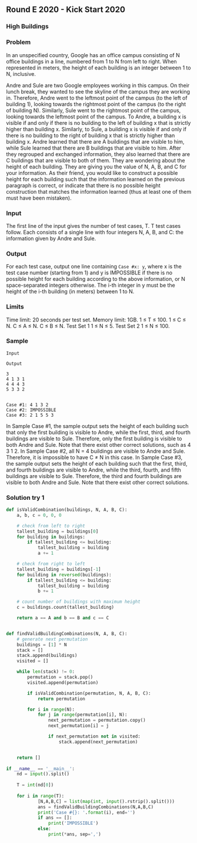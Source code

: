## Round E 2020 - Kick Start 2020

### High Buildings
### Problem
In an unspecified country, Google has an office campus consisting of N office buildings in a line, numbered from 1 to N from left to right. 
When represented in meters, the height of each building is an integer between 1 to N, inclusive.

Andre and Sule are two Google employees working in this campus. 
On their lunch break, they wanted to see the skyline of the campus they are working in. 
Therefore, Andre went to the leftmost point of the campus (to the left of building 1), looking towards the rightmost point of the campus (to the right of building N). Similarly, Sule went to the rightmost point of the campus, looking towards the leftmost point of the campus.
To Andre, a building x is visible if and only if there is no building to the left of building x that is strictly higher than building x. 
Similarly, to Sule, a building x is visible if and only if there is no building to the right of building x that is strictly higher than building x.
Andre learned that there are A buildings that are visible to him, while Sule learned that there are B buildings that are visible to him. 
After they regrouped and exchanged information, they also learned that there are C buildings that are visible to both of them.
They are wondering about the height of each building. 
They are giving you the value of N, A, B, and C for your information. As their friend, you would like to construct a possible height for each building such that the information learned on the previous paragraph is correct, or indicate that there is no possible height construction that matches the information learned (thus at least one of them must have been mistaken).
### Input
The first line of the input gives the number of test cases, T. T test cases follow. Each consists of a single line with four integers N, A, B, and C: the information given by Andre and Sule.
### Output
For each test case, output one line containing ``Case #x: y``, where x is the test case number (starting from 1) and y is IMPOSSIBLE if there is no possible height for each building according to the above information, or N space-separated integers otherwise. The i-th integer in y must be the height of the i-th building (in meters) between 1 to N.
### Limits
Time limit: 20 seconds per test set.
Memory limit: 1GB.
1 ≤ T ≤ 100.
1 ≤ C ≤ N.
C ≤ A ≤ N.
C ≤ B ≤ N.
Test Set 1
1 ≤ N ≤ 5.
Test Set 2
1 ≤ N ≤ 100.

### Sample
```
Input 
 	
Output 
 
3
4 1 3 1
4 4 4 3
5 3 3 2

  
Case #1: 4 1 3 2
Case #2: IMPOSSIBLE
Case #3: 2 1 5 5 3
```
  
In Sample Case #1, the sample output sets the height of each building such that only the first building is visible to Andre, while the first, third, and fourth buildings are visible to Sule. Therefore, only the first building is visible to both Andre and Sule. Note that there exist other correct solutions, such as 4 3 1 2.
In Sample Case #2, all N = 4 buildings are visible to Andre and Sule. Therefore, it is impossible to have C ≠ N in this case.
In Sample Case #3, the sample output sets the height of each building such that the first, third, and fourth buildings are visible to Andre, while the third, fourth, and fifth buildings are visible to Sule. Therefore, the third and fourth buildings are visible to both Andre and Sule. Note that there exist other correct solutions.

### Solution try 1

```python
def isValidCombination(buildings, N, A, B, C):
    a, b, c = 0, 0, 0

    # check from left to right
    tallest_building = buildings[0]
    for building in buildings:
        if tallest_building <= building:
            tallest_building = building
            a += 1

    # check from right to left
    tallest_building = buildings[-1]
    for building in reversed(buildings):
        if tallest_building <= building:
            tallest_building = building
            b += 1

    # count number of buildings with maximum height
    c = buildings.count(tallest_building)

    return a == A and b == B and c == C


def findValidBuildingCombinations(N, A, B, C):
    # generate next permutation
    buildings = [1] * N
    stack = []
    stack.append(buildings)
    visited = []

    while len(stack) != 0:
        permutation = stack.pop()
        visited.append(permutation)

        if isValidCombination(permutation, N, A, B, C):
            return permutation

        for i in range(N):
            for j in range(permutation[i], N):
                next_permutation = permutation.copy()
                next_permutation[i] = j

                if next_permutation not in visited:
                    stack.append(next_permutation)


    return []
    
if __name__ == '__main__':
    nd = input().split()
    
    T = int(nd[0])
    
    for i in range(T):
            [N,A,B,C] = list(map(int, input().rstrip().split()))
            ans = findValidBuildingCombinations(N,A,B,C)
            print('Case #{}: '.format(i), end='')
            if ans == []:
                print('IMPOSSIBLE')
            else:
                print(*ans, sep=',')

```
